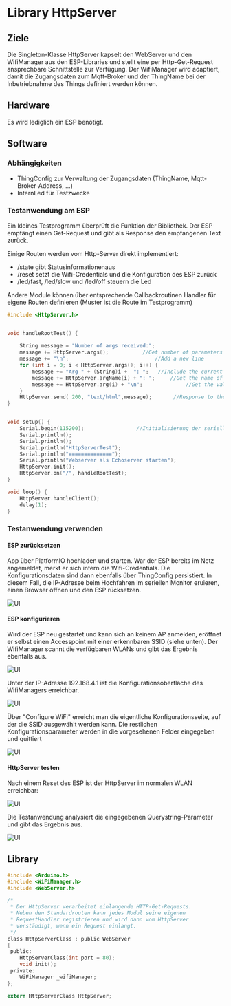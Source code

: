 # Library HttpServer

## Ziele

Die Singleton-Klasse HttpServer kapselt den WebServer und den WifiManager aus den ESP-Libraries und stellt eine per Http-Get-Request ansprechbare Schnittstelle zur Verfügung.
Der WifiManager wird adaptiert, damit die Zugangsdaten zum Mqtt-Broker und der ThingName bei der Inbetriebnahme des Things definiert werden können.

## Hardware

Es wird lediglich ein ESP benötigt.

## Software

### Abhängigkeiten

- ThingConfig zur Verwaltung der Zugangsdaten (ThingName, Mqtt-Broker-Address, ...)
- InternLed für Testzwecke

### Testanwendung am ESP

Ein kleines Testprogramm überprüft die Funktion der Bibliothek. Der ESP empfängt einen Get-Request und gibt als Response den empfangenen Text zurück.

Einige Routen werden vom Http-Server direkt implementiert:
- /state	gibt Statusinformationenaus
- /reset	setzt die Wifi-Credentials und die Konfiguration des ESP zurück
- /led/fast, /led/slow und /led/off steuern die Led

Andere Module können über entsprechende Callbackroutinen Handler für eigene Routen definieren (Muster ist die Route im Testprogramm)

````c
#include <HttpServer.h>


void handleRootTest() {
	
	String message = "Number of args received:";
	message += HttpServer.args();           //Get number of parameters
	message += "\n";                            //Add a new line
	for (int i = 0; i < HttpServer.args(); i++) {
		message += "Arg " + (String)i +  ": ";   //Include the current iteration value
		message += HttpServer.argName(i) + ": ";     //Get the name of the parameter
		message += HttpServer.arg(i) + "\n";              //Get the value of the parameter
	} 
	HttpServer.send( 200, "text/html",message);       //Response to the HTTP request
}


void setup() {
	Serial.begin(115200);                 //Initialisierung der seriellen Schnittstelle
	Serial.println();
	Serial.println();
	Serial.println("HttpServerTest");
	Serial.println("==============");
	Serial.println("Webserver als Echoserver starten");
	HttpServer.init();
	HttpServer.on("/", handleRootTest);
}

void loop() {
	HttpServer.handleClient();
	delay(1);
}
````

### Testanwendung verwenden

#### ESP zurücksetzen

App über PlatformIO hochladen und starten.
War der ESP bereits im Netz angemeldet, merkt er sich intern die Wifi-Credentials. Die Konfigurationsdaten sind dann ebenfalls über ThingConfig persistiert.
In diesem Fall, die IP-Adresse beim Hochfahren im seriellen Monitor eruieren, einen Browser öffnen und den ESP rücksetzen.

![UI](images/reset.png)

#### ESP konfigurieren
Wird der ESP neu gestartet und kann sich an keinem AP anmelden, eröffnet er selbst einen Accesspoint mit einer erkennbaren SSID (siehe unten). Der WifiManager scannt die verfügbaren WLANs und gibt das Ergebnis ebenfalls aus.

![UI](images/first_start.png)

Unter der IP-Adresse 192.168.4.1 ist die Konfigurationsoberfläche des WifiManagers erreichbar.

![UI](images/wm_intro.png)

Über "Configure WiFi" erreicht man die eigentliche Konfigurationsseite, auf der die SSID ausgewählt werden kann. Die restlichen Konfigurationsparameter werden in die vorgesehenen Felder eingegeben und quittiert

![UI](images/config_esp.png)

#### HttpServer testen
Nach einem Reset des ESP ist der HttpServer im normalen WLAN erreichbar:

![UI](images/esp_state.png)

Die Testanwendung analysiert die eingegebenen Querystring-Parameter und gibt das Ergebnis aus.

![UI](images/query.png)


## Library

````c
#include <Arduino.h>
#include <WiFiManager.h>
#include <WebServer.h>

/*
 * Der HttpServer verarbeitet einlangende HTTP-Get-Requests.
 * Neben den Standardrouten kann jedes Modul seine eigenen
 * RequestHandler registrieren und wird dann vom HttpServer
 * verständigt, wenn ein Request einlangt.
 */
class HttpServerClass : public WebServer
{
 public:
	HttpServerClass(int port = 80);
	void init();
 private:
	WiFiManager _wifiManager;
};

extern HttpServerClass HttpServer;
````




